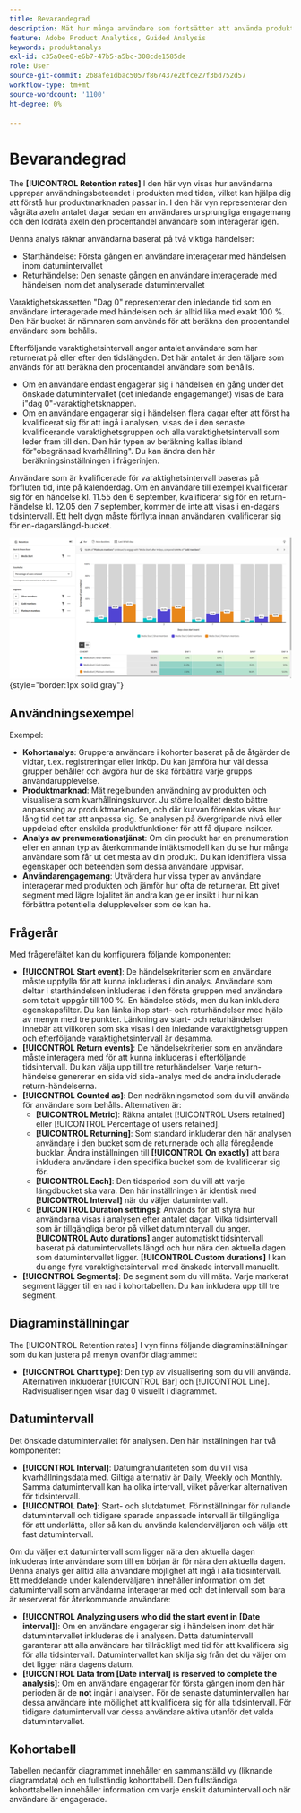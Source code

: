 ```yaml
---
title: Bevarandegrad
description: Mät hur många användare som fortsätter att använda produkten.
feature: Adobe Product Analytics, Guided Analysis
keywords: produktanalys
exl-id: c35a0ee0-e6b7-47b5-a5bc-308cde1585de
role: User
source-git-commit: 2b8afe1dbac5057f867437e2bfce27f3bd752d57
workflow-type: tm+mt
source-wordcount: '1100'
ht-degree: 0%

---
```


# Bevarandegrad

The **[!UICONTROL Retention rates]** I den här vyn visas hur användarna upprepar användningsbeteendet i produkten med tiden, vilket kan hjälpa dig att förstå hur produktmarknaden passar in. I den här vyn representerar den vågräta axeln antalet dagar sedan en användares ursprungliga engagemang och den lodräta axeln den procentandel användare som interagerar igen.

Denna analys räknar användarna baserat på två viktiga händelser:

* Starthändelse: Första gången en användare interagerar med händelsen inom datumintervallet
* Returhändelse: Den senaste gången en användare interagerade med händelsen inom det analyserade datumintervallet

Varaktighetskassetten &quot;Dag 0&quot; representerar den inledande tid som en användare interagerade med händelsen och är alltid lika med exakt 100 %. Den här bucket är nämnaren som används för att beräkna den procentandel användare som behålls.

Efterföljande varaktighetsintervall anger antalet användare som har returnerat på eller efter den tidslängden. Det här antalet är den täljare som används för att beräkna den procentandel användare som behålls.

* Om en användare endast engagerar sig i händelsen en gång under det önskade datumintervallet (det inledande engagemanget) visas de bara i&quot;dag 0&quot;-varaktighetsknappen.
* Om en användare engagerar sig i händelsen flera dagar efter att först ha kvalificerat sig för att ingå i analysen, visas de i den senaste kvalificerande varaktighetsgruppen och alla varaktighetsintervall som leder fram till den. Den här typen av beräkning kallas ibland för&quot;obegränsad kvarhållning&quot;. Du kan ändra den här beräkningsinställningen i frågerinjen.

Användare som är kvalificerade för varaktighetsintervall baseras på förfluten tid, inte på kalenderdag. Om en användare till exempel kvalificerar sig för en händelse kl. 11.55 den 6 september, kvalificerar sig för en return-händelse kl. 12.05 den 7 september, kommer de inte att visas i en-dagars tidsintervall. Ett helt dygn måste förflyta innan användaren kvalificerar sig för en-dagarslängd-bucket.

![Bevarandefrekvens, bild](../assets/retention-rates.png){style="border:1px solid gray"}

## Användningsexempel

Exempel:

* **Kohortanalys**: Gruppera användare i kohorter baserat på de åtgärder de vidtar, t.ex. registreringar eller inköp. Du kan jämföra hur väl dessa grupper behåller och avgöra hur de ska förbättra varje grupps användarupplevelse.
* **Produktmarknad**: Mät regelbunden användning av produkten och visualisera som kvarhållningskurvor. Ju större lojalitet desto bättre anpassning av produktmarknaden, och där kurvan förenklas visas hur lång tid det tar att anpassa sig. Se analysen på övergripande nivå eller uppdelad efter enskilda produktfunktioner för att få djupare insikter.
* **Analys av prenumerationstjänst**: Om din produkt har en prenumeration eller en annan typ av återkommande intäktsmodell kan du se hur många användare som får ut det mesta av din produkt. Du kan identifiera vissa egenskaper och beteenden som dessa användare uppvisar.
* **Användarengagemang**: Utvärdera hur vissa typer av användare interagerar med produkten och jämför hur ofta de returnerar. Ett givet segment med lägre lojalitet än andra kan ge er insikt i hur ni kan förbättra potentiella delupplevelser som de kan ha.

## Frågerår

Med frågerefältet kan du konfigurera följande komponenter:

* **[!UICONTROL Start event]**: De händelsekriterier som en användare måste uppfylla för att kunna inkluderas i din analys. Användare som deltar i starthändelsen inkluderas i den första gruppen med användare som totalt uppgår till 100 %. En händelse stöds, men du kan inkludera egenskapsfilter. Du kan länka ihop start- och returhändelser med hjälp av menyn med tre punkter. Länkning av start- och returhändelser innebär att villkoren som ska visas i den inledande varaktighetsgruppen och efterföljande varaktighetsintervall är desamma.
* **[!UICONTROL Return events]**: De händelsekriterier som en användare måste interagera med för att kunna inkluderas i efterföljande tidsintervall. Du kan välja upp till tre returhändelser. Varje return-händelse genererar en sida vid sida-analys med de andra inkluderade return-händelserna.
* **[!UICONTROL Counted as]**: Den nedräkningsmetod som du vill använda för användare som behålls. Alternativen är:
   * **[!UICONTROL Metric]**: Räkna antalet [!UICONTROL Users retained] eller [!UICONTROL Percentage of users retained].
   * **[!UICONTROL Returning]**: Som standard inkluderar den här analysen användare i den bucket som de returnerade och alla föregående bucklar. Ändra inställningen till **[!UICONTROL On exactly]** att bara inkludera användare i den specifika bucket som de kvalificerar sig för.
   * **[!UICONTROL Each]**: Den tidsperiod som du vill att varje längdbucket ska vara. Den här inställningen är identisk med **[!UICONTROL Interval]** när du väljer datumintervall.
   * **[!UICONTROL Duration settings]**: Används för att styra hur användarna visas i analysen efter antalet dagar. Vilka tidsintervall som är tillgängliga beror på vilket datumintervall du anger. **[!UICONTROL Auto durations]** anger automatiskt tidsintervall baserat på datumintervallets längd och hur nära den aktuella dagen som datumintervallet ligger. **[!UICONTROL Custom durations]** I kan du ange fyra varaktighetsintervall med önskade intervall manuellt.
* **[!UICONTROL Segments]**: De segment som du vill mäta. Varje markerat segment lägger till en rad i kohortabellen. Du kan inkludera upp till tre segment.

## Diagraminställningar

The [!UICONTROL Retention rates] I vyn finns följande diagraminställningar som du kan justera på menyn ovanför diagrammet:

* **[!UICONTROL Chart type]**: Den typ av visualisering som du vill använda. Alternativen inkluderar [!UICONTROL Bar] och [!UICONTROL Line]. Radvisualiseringen visar dag 0 visuellt i diagrammet.

## Datumintervall

Det önskade datumintervallet för analysen. Den här inställningen har två komponenter:

* **[!UICONTROL Interval]**: Datumgranulariteten som du vill visa kvarhållningsdata med. Giltiga alternativ är Daily, Weekly och Monthly. Samma datumintervall kan ha olika intervall, vilket påverkar alternativen för tidsintervall.
* **[!UICONTROL Date]**: Start- och slutdatumet. Förinställningar för rullande datumintervall och tidigare sparade anpassade intervall är tillgängliga för att underlätta, eller så kan du använda kalenderväljaren och välja ett fast datumintervall.

Om du väljer ett datumintervall som ligger nära den aktuella dagen inkluderas inte användare som till en början är för nära den aktuella dagen. Denna analys ger alltid alla användare möjlighet att ingå i alla tidsintervall. Ett meddelande under kalenderväljaren innehåller information om det datumintervall som användarna interagerar med och det intervall som bara är reserverat för återkommande användare:

* **[!UICONTROL Analyzing users who did the start event in [Date interval]]**: Om en användare engagerar sig i händelsen inom det här datumintervallet inkluderas de i analysen. Detta datumintervall garanterar att alla användare har tillräckligt med tid för att kvalificera sig för alla tidsintervall. Datumintervallet kan skilja sig från det du väljer om det ligger nära dagens datum.
* **[!UICONTROL Data from [Date interval] is reserved to complete the analysis]**: Om en användare engagerar för första gången inom den här perioden är de **not** ingår i analysen. För de senaste datumintervallen har dessa användare inte möjlighet att kvalificera sig för alla tidsintervall. För tidigare datumintervall var dessa användare aktiva utanför det valda datumintervallet.

## Kohortabell

Tabellen nedanför diagrammet innehåller en sammanställd vy (liknande diagramdata) och en fullständig kohorttabell. Den fullständiga kohorttabellen innehåller information om varje enskilt datumintervall och när användare är engagerade.

